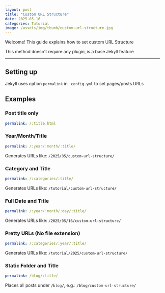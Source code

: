 ```yaml
---
layout: post
title: "Custom URL Structure"
date: 2025-05-16
categories: Tutorial
image: /assets/img/thumb/custom-url-structure.jpg
---
```


Welcome! This guide explains how to set custom URL Structure

This method doesn't require any plugin, is a base Jekyll feature

---

## Setting up

Jekyll uses option `permalink` in  `_config.yml` to set pages/posts URLs

## Examples

### Post title only

```yaml
permalink: /:title.html
```

### Year/Month/Title

```yaml
permalink: /:year/:month/:title/
```

Generates URLs like:
`/2025/05/custom-url-structure/`

### Category and Title

```yaml
permalink: /:categories/:title/
```

Generates URLs like:
`/tutorial/custom-url-structure/`

### Full Date and Title

```yaml
permalink: /:year/:month/:day/:title/
```

Generates URLs like:
`/2025/05/16/custom-url-structure/`

### Pretty URLs (No file extension)

```yaml
permalink: /:categories/:year/:title/
```

Generates URLs like:
`/tutorial/2025/custom-url-structure/`

### Static Folder and Title

```yaml
permalink: /blog/:title/
```

Places all posts under `/blog/`, e.g.:
`/blog/custom-url-structure/`